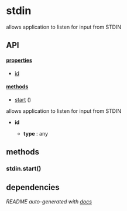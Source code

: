 # stdin

allows application to listen for input from STDIN

## API

#### [properties](#stdin-properties)

  - [id](#stdin-properties-id)


#### [methods](#stdin-methods)

  - [start](#stdin-methods-start) ()


allows application to listen for input from STDIN

- **id** 

  - **type** : any


<a name="stdin-methods"></a> 

## methods 

<a name="stdin-methods-start"></a> 

### stdin.start()


## dependencies 

*README auto-generated with [docs](https://github.com/bigcompany/resources/tree/master/docs)*